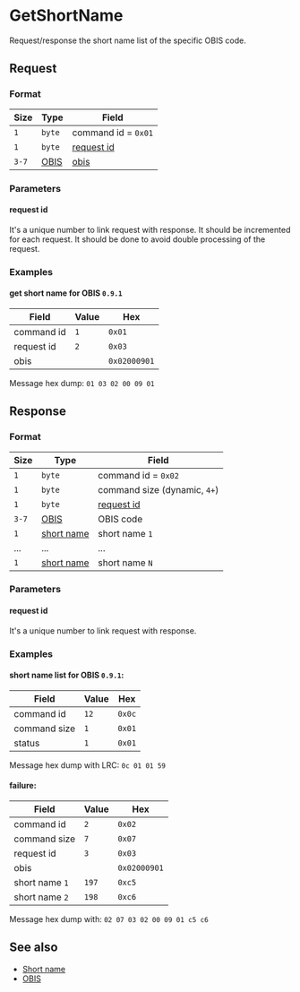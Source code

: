 # GetShortName

Request/response the short name list of the specific OBIS code.


## Request

### Format

| Size  | Type                     | Field                     |
| ----- | ------------------------ | ------------------------- |
| `1`   | `byte`                   | command id = `0x01`       |
| `1`   | `byte`                   | [request id](#request-id) |
| `3-7` | [OBIS](../types.md#obis) | [obis](#obis)             |

### Parameters

#### **request id**

It's a unique number to link request with response.
It should be incremented for each request.
It should be done to avoid double processing of the request.

### Examples

#### get short name for OBIS `0.9.1`

| Field      | Value | Hex          |
| ---------- | ----- | ------------ |
| command id | `1`   | `0x01`       |
| request id | `2`   | `0x03`       |
| obis       |       | `0x02000901` |

Message hex dump: `01 03 02 00 09 01`


## Response

### Format

| Size  | Type                                 | Field                        |
| ----- | ------------------------------------ | ---------------------------- |
| `1`   | `byte`                               | command id = `0x02`          |
| `1`   | `byte`                               | command size (dynamic, `4+`) |
| `1`   | `byte`                               | [request id](#request-id)    |
| `3-7` | [OBIS](../types.md#obis)             | OBIS code                    |
| `1`   | [short name](../types.md#short-name) | short name `1`               |
| ...   | ...                                  | ...                          |
| `1`   | [short name](../types.md#short-name) | short name `N`               |

### Parameters

#### **request id**

It's a unique number to link request with response.

### Examples

#### short name list for OBIS `0.9.1`:

| Field        | Value | Hex    |
| ------------ | ----- | ------ |
| command id   | `12`  | `0x0c` |
| command size | `1`   | `0x01` |
| status       | `1`   | `0x01` |

Message hex dump with LRC: `0c 01 01 59`

#### failure:

| Field          | Value | Hex          |
| -------------- | ----- | ------------ |
| command id     | `2`   | `0x02`       |
| command size   | `7`   | `0x07`       |
| request id     | `3`   | `0x03`       |
| obis           |       | `0x02000901` |
| short name `1` | `197` | `0xc5`       |
| short name `2` | `198` | `0xc6`       |

Message hex dump with: `02 07 03 02 00 09 01 c5 c6`


## See also

* [Short name](../types.md#short-name)
* [OBIS](../types.md#obis)
